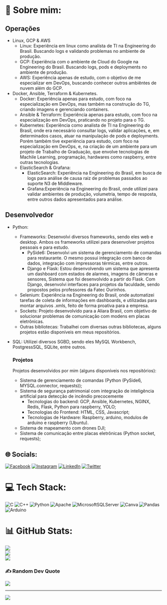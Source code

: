 # 💫 Sobre mim:
## Operações
- Linux, GCP & AWS
  - Linux: Experiência em linux como analísta de TI na Engineering do Brasil. Buscando logs e validando problemas no ambiente de produção.
  - GCP: Experiência com o ambiente de Cloud do Google na Engineering do Brasil. Buscando logs, pods e deployments no ambiente de produção.
  - AWS: Experiência apenas de estudo, com o objetivo de me especializar em DevOps, buscando conhecer outros ambiêntes de nuvem além do GCP.
- Docker, Ansible, Terraform & Kubernetes.
  - Docker: Experiência apenas para estudo, com foco na especialização em DevOps, mas também na construção do TG, criando imagens e gerenciando containers.
  - Ansible & Terraform: Experiência apenas para estudo, com foco na especialização em DevOps, praticando no projeto para o TG.
  - Kubernetes: Experiência como analista de TI na Engineering do Brasil, onde era necessário consultar logs, validar aplicações, e, em determinados casos, atuar na manipulação de pods e deployments. Porém também tive experiência para estudo, com foco na especialização em DevOps, e, na criação de um ambiente para um projeto de Trabalho de Graduação, que envolve tecnologias de Machile Learning, programação, hardwares como raspberry, entre outras tecnologias.
  - ElasticSearch & Grafana:
    - ElasticSearch: Experiência na Engineering do Brasil, em busca de logs para análise de causa raiz de problemas passados ao suporte N3 de Middleware.
    - Grafana:Experiência na Engineering do Brasil, onde utilizei para validar ambientes de produção, volumetria, tempo de resposta, entre outros dados apresentados para análise.  
## Desenvolvedor
- Python:
  - Frameworks: Desenvolvi diversos frameworks, sendo eles web e desktop. Ambos os frameworks utilizei para desenvolver projetos pessoais e para estudo.
    - PySide6: Desenvolvi um  sistema de gerenciamento de comandas para restaurante. O mesmo possui integração com banco de dados, integração com impressoras térmicas, entre outros.
    - Django e Flask: Estou desenvolvendo um sistema que apresenta um dashboard com estados de alarmes, imagens de câmeras e sensores, Sistema que foi desenvolvido a partir do Flask. Com Django, desenvolvi interfaces para projetos da faculdade, sendo propostos pelos professores da Fatec Ourinhos.
  - Selenium: Experiência na Engineering do Brasil, onde automatizei tarefas de coleta de informações em dashboards, e utilizadas para montar arquivos .xmls, feito de forma proativa para a empresa.
  - Sockets: Projeto desenvolvido para a Aliara Brasil, com objetivo de solucionar problemas de comunicação com modens em placas eletrônicas.
  - Outras bibliotecas: Trabalhei com diversas outras bibliotecas, alguns projetos estão disponíveis em meus repositórios.
- SQL: Utilizei diversos SGBD, sendo eles MySQL Workbench, PostgressSQL, SQLite, entre outros.

  ### Projetos
  Projetos desenvolvidos por mim (alguns disponíveis nos repositórios):
  - Sistema de gerenciamento de comandas (Python (PySide6, MYSQL.connector, requests));
  - Sistema de segurança patrimonial com integração de inteligência artificial para detecção de incêndio precocemente
    - Tecnologias do backend: GCP, Ansible, Kubernetes, NGINX, Redis, Flask, Python para raspberry, YOLO;
    - Tecnologias do Frontend: HTML, CSS, Javascript;
    - Tecnologias de Hardware: Raspberry, arduino, modulos de arduino e raspberry (Ubuntu).
  - Sistema de mapeamento com drones DJI;
  - Sistema de comunicação entre placas eletrônicas (Python socket, requests);
  
## 🌐 Socials:
[![Facebook](https://img.shields.io/badge/Facebook-%231877F2.svg?logo=Facebook&logoColor=white)](https://facebook.com/rafaelferreira17774) [![Instagram](https://img.shields.io/badge/Instagram-%23E4405F.svg?logo=Instagram&logoColor=white)](https://instagram.com/rafael_prado15) [![LinkedIn](https://img.shields.io/badge/LinkedIn-%230077B5.svg?logo=linkedin&logoColor=white)](https://linkedin.com/in/rafael-prado-1418923r2e) [![Twitter](https://img.shields.io/badge/Twitter-%231DA1F2.svg?logo=Twitter&logoColor=white)](https://twitter.com/@Rafael_Prado15) 

# 💻 Tech Stack:
![C](https://img.shields.io/badge/c-%2300599C.svg?style=flat-square&logo=c&logoColor=white) ![C++](https://img.shields.io/badge/c++-%2300599C.svg?style=flat-square&logo=c%2B%2B&logoColor=white) ![Python](https://img.shields.io/badge/python-3670A0?style=flat-square&logo=python&logoColor=ffdd54) ![Apache](https://img.shields.io/badge/apache-%23D42029.svg?style=flat-square&logo=apache&logoColor=white) ![MicrosoftSQLServer](https://img.shields.io/badge/Microsoft%20SQL%20Sever-CC2927?style=flat-square&logo=microsoft%20sql%20server&logoColor=white) ![Canva](https://img.shields.io/badge/Canva-%2300C4CC.svg?style=flat-square&logo=Canva&logoColor=white) ![Pandas](https://img.shields.io/badge/pandas-%23150458.svg?style=flat-square&logo=pandas&logoColor=white) ![Arduino](https://img.shields.io/badge/-Arduino-00979D?style=flat-square&logo=Arduino&logoColor=white)
# 📊 GitHub Stats:
![](https://github-readme-stats.vercel.app/api?username=Rafaelcoder18&theme=dark&hide_border=false&include_all_commits=false&count_private=true)<br/>
![](https://github-readme-streak-stats.herokuapp.com/?user=Rafaelcoder18&theme=dark&hide_border=false)<br/>
![](https://github-readme-stats.vercel.app/api/top-langs/?username=Rafaelcoder18&theme=dark&hide_border=false&include_all_commits=false&count_private=true&layout=compact)

### ✍️ Random Dev Quote
![](https://quotes-github-readme.vercel.app/api?type=horizontal&theme=radical)

---
[![](https://visitcount.itsvg.in/api?id=Rafaelcoder18&icon=0&color=0)](https://visitcount.itsvg.in)
